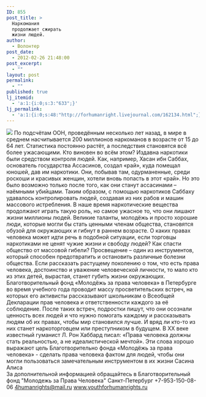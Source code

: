 ```yaml
---
ID: 855
post_title: >
  Наркомания
  продолжает сжирать
  жизни людей.
author:
  - Волонтер
post_date:
  - 2012-02-26 21:48:00
post_excerpt:
  - ""
layout: post
permalink:
  - ""
published: true
lj_itemid:
  - 'a:1:{i:0;s:3:"633";}'
lj_permalink:
  - 'a:1:{i:0;s:48:"http://forhumanright.livejournal.com/162134.html";}'
---
```


<img src="http://cs5338.vk.com/u132145096/132409092/x_5b26039f.jpg" /> По подсчётам ООН, проведённым несколько лет назад, в мире в среднем насчитывается 200 миллионов наркоманов в возрасте от 15 до 64 лет. Статистика постоянно растёт, а последствия становятся всё более ужасающими. Кто виновен во всём этом?
Издавна наркотики были средством контроля людей. Как, например, Хасан ибн Саббах, основатель государства Ассасинов, создал «рай», куда помещал юношей, дав им наркотики. Они, побывав там, одурманенные, среди роскоши и красивых женщин, хотели вновь попасть в этот «рай». Но это было возможно только после того, как они станут ассасинами – наёмными убийцами. Таким образом, с помощью наркотиков Саббаху удавалось контролировать людей, создавая из них рабов и машин массового истребления. 
В наше время наркотические вещества продолжают играть такую роль, но самое ужасное то, что они лишают жизни миллионы людей. Великие таланты, молодёжь и просто хорошие люди, которые могли бы стать ценными членам общества, становятся обузой для окружающих и гибнут в раннем возрасте. О каких правах человека может идти речь в подобной ситуации, если торговцы наркотиками не ценят чужие жизни и свободу людей? Как спасти общество от массовой гибели?
Просвещение – один из инструментов, который способен предотвратить и остановить различные болезни общества. Если рассказать растущему поколению о том, что есть права человека, достоинство и уважение человеческой личности, то мало кто из этих детей, вырастая, станет губить жизни окружающих. Благотворительный фонд «Молодёжь за права человека» в Петербурге во время учебного года проводит массу просветительских встреч, на которых его активисты рассказывают школьникам о Всеобщей Декларации прав человека и ответственности каждого за её соблюдение. После таких встреч, подростки пишут, что они осознали ценность всех людей и что нужно помогать каждому и рассказывать людям об их правах, чтобы мир становился лучше. И вряд ли кто-то из них станет наркоторговцем или преступником в будущем. 
В ХХ веке известный гуманист Л. Рон Хаббард писал: «Права человека должны стать реальностью, а не идеалистической мечтой». Эти слова хорошо выражают цель Благотворительно фонда «Молодёжь за права человека» - сделать права человека фактом для людей, чтобы они могли пользоваться замечательным инструментом в их жизни
Сасина Алиса	
За дополнительной информацией обращайтесь в
Благотворительный фонд
"Молодежь за Права Человека" Санкт-Петербург 
+7-953-150-08-06 
4humanrights@mail.ru
www.youthforhumanrights.ru
